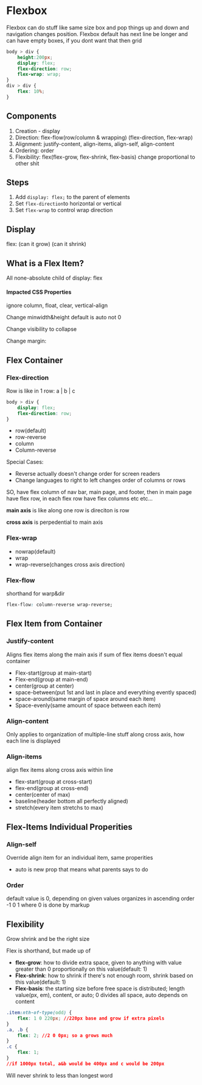 # Flexbox

Flexbox can do stuff like same size box and pop things up and down and navigation changes position. Flexbox default has next line be longer and can have empty boxes, if you dont want that then grid

```css
body > div {
    height:200px;
    display: flex;
    flex-direction: row;
    flex-wrap: wrap;
}
div > div {
    flex: 10%;
}
```



## Components

1. Creation - display
2. Direction: flex-flow(row/column & wrapping) (flex-direction, flex-wrap)
3. Alignment: justify-content, align-items, align-self, align-content
4. Ordering: order
5. Flexibility: flex(flex-grow, flex-shrink, flex-basis) change proportional to other shit

## Steps

1. Add `display: flex;` to the parent of elements
2. Set `flex-direction`to horizontal or vertical
3. Set `flex-wrap` to control wrap direction

## Display

flex: (can it grow) (can it shrink)

## What is a Flex Item?

All none-absolute child of display: flex

#### Impacted CSS Properties

ignore column, float, clear, vertical-align

Change minwidth&height default is auto not 0

Change visibility to collapse

Change margin: 

## Flex Container

### Flex-direction

Row is like in 1 row:  a | b | c

```css
body > div {
    display: flex;
    flex-direction: row;
}
```

- row(default)
- row-reverse
- column
- Column-reverse 

Special Cases: 

- Reverse actually doesn't change order for screen readers
- Change languages to right to left changes order of columns or rows 

SO, have flex column of nav bar, main page, and footer, then in main page have flex row, in each flex row have flex columns etc etc...

**main axis** is like along one row is direciton is row

**cross axis** is perpedential to main axis

### Flex-wrap

- nowrap(default)
- wrap
- wrap-reverse(changes cross axis direction) 

### Flex-flow 

shorthand for warp&dir

```css
flex-flow: column-reverse wrap-reverse;
```

## Flex Item from Container

### Justify-content

Aligns flex items along the main axis if sum of flex items doesn't equal container

- Flex-start(group at main-start)
- Flex-end(group at main-end)
- center(group at center)
- space-between(put 1st and last in place and everything evently spaced)
- space-around(same margin of space around each item)
- Space-evenly(same amount of space between each item)

### Align-content

Only applies to organization of multiple-line stuff along cross axis, how each line is displayed

### Align-items

align flex items along cross axis within line

- flex-start(group at cross-start)
- flex-end(group at cross-end)
- center(center of max)
- baseline(header bottom all perfectly aligned)
- stretch(every item stretchs to max)

## Flex-Items Individual Properities

### Align-self

Override align item for an individual item, same properities

- auto is new prop that means what parents says to do

### Order

default value is 0, depending on given values organizes in ascending order -1 0 1 where 0 is done by markup

## Flexibility

Grow shrink and be the right size

Flex is shorthand, but made up of

- **flex-grow**: how to divide extra space, given to anything with value greater than 0 proportionally on this value(default: 1)
- **Flex-shrink**: how to shrink if there's not enough room, shrink based on this value(default: 1)
- **Flex-basis**: the starting size before free space is distributed; length value(px, em), content, or auto; 0 divides all space, auto depends on content

```css
.item:nth-of-type(odd) {
    flex: 1 0 220px; //220px base and grow if extra pixels
}
.a, .b {
    flex: 2; //2 0 0px; so a grows much
}
.c {
    flex: 1;
}
//if 1000px total, a&b would be 400px and c would be 200px
```

Will never shrink to less than longest word

